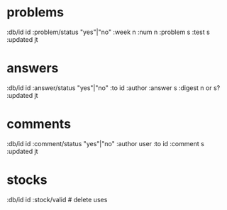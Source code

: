 # problems

:db/id id
:problem/status "yes"|"no"
:week n
:num n
:problem s
:test s
:updated jt


# answers

:db/id id
:answer/status "yes"|"no"
:to id
:author
:answer s
:digest n or s?
:updated jt


# comments

:db/id id
:comment/status "yes"|"no"
:author user
:to id
:comment s
:updated jt


# stocks

:db/id id
:stock/valid # delete uses
